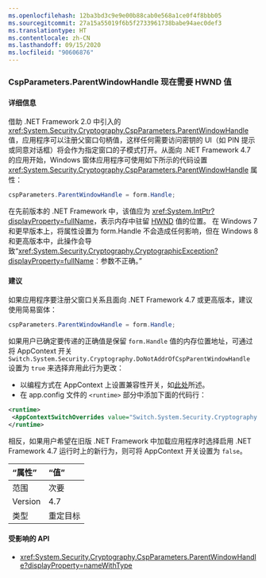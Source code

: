 ```yaml
---
ms.openlocfilehash: 12ba3bd3c9e9e00b88cab0e568a1ce0f4f8bbb05
ms.sourcegitcommit: 27a15a55019f6b5f2733961738babe94aec0def3
ms.translationtype: HT
ms.contentlocale: zh-CN
ms.lasthandoff: 09/15/2020
ms.locfileid: "90606876"
---
```

### <a name="cspparametersparentwindowhandle-now-expects-hwnd-value"></a>CspParameters.ParentWindowHandle 现在需要 HWND 值

#### <a name="details"></a>详细信息

借助 .NET Framework 2.0 中引入的 <xref:System.Security.Cryptography.CspParameters.ParentWindowHandle> 值，应用程序可以注册父窗口句柄值，这样任何需要访问密钥的 UI（如 PIN 提示或同意对话框）将会作为指定窗口的子模式打开。从面向 .NET Framework 4.7 的应用开始，Windows 窗体应用程序可使用如下所示的代码设置 <xref:System.Security.Cryptography.CspParameters.ParentWindowHandle> 属性：

```csharp
cspParameters.ParentWindowHandle = form.Handle;
```

在先前版本的 .NET Framework 中，该值应为 <xref:System.IntPtr?displayProperty=fullName>，表示内存中驻留 [HWND](/windows/desktop/WinProg/windows-data-types#HWND) 值的位置。 在 Windows 7 和更早版本上，将属性设置为 form.Handle 不会造成任何影响，但在 Windows 8 和更高版本中，此操作会导致“<xref:System.Security.Cryptography.CryptographicException?displayProperty=fullName>：参数不正确。”

#### <a name="suggestion"></a>建议

如果应用程序要注册父窗口关系且面向 .NET Framework 4.7 或更高版本，建议使用简易窗体：

```csharp
cspParameters.ParentWindowHandle = form.Handle;
```

如果用户已确定要传递的正确值是保留 `form.Handle` 值的内存位置地址，可通过将 AppContext 开关 `Switch.System.Security.Cryptography.DoNotAddrOfCspParentWindowHandle` 设置为 `true` 来选择弃用此行为更改：

- 以编程方式在 AppContext 上设置兼容性开关，如[此处](https://devblogs.microsoft.com/dotnet/net-announcements-at-build-2015/#dotnet46)所述。
- 在 app.config 文件的 `<runtime>` 部分中添加下面的代码行：

```xml
<runtime>
 <AppContextSwitchOverrides value="Switch.System.Security.Cryptography.DoNotAddrOfCspParentWindowHandle=true"/>
</runtime>
```

相反，如果用户希望在旧版 .NET Framework 中加载应用程序时选择启用 .NET Framework 4.7 运行时上的新行为，则可将 AppContext 开关设置为 `false`。

| “属性”    | “值”       |
|:--------|:------------|
| 范围   | 次要       |
| Version | 4.7         |
| 类型    | 重定目标 |

#### <a name="affected-apis"></a>受影响的 API

- <xref:System.Security.Cryptography.CspParameters.ParentWindowHandle?displayProperty=nameWithType>
